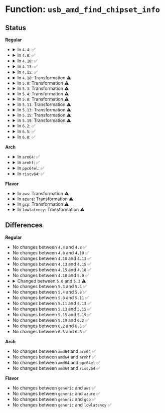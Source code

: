 # Function: <code>usb_amd_find_chipset_info</code>

## Status
<b>Regular</b>
<ul>
<li>
<details>
<summary>In <code>4.4</code>: ✅</summary>

```c
int usb_amd_find_chipset_info();
```

**Collision:** Unique Global

**Inline:** No

**Transformation:** False

**Instances:**

```
In drivers/usb/host/pci-quirks.c (ffffffff8162fbf0)
Location: drivers/usb/host/pci-quirks.c:170
Inline: False
Direct callers:
  - drivers/usb/host/pci-quirks.c:usb_amd_hang_symptom_quirk
  - drivers/usb/host/pci-quirks.c:usb_amd_prefetch_quirk
  - drivers/usb/host/ehci-pci.c:ehci_pci_setup
  - drivers/usb/host/ehci-pci.c:ehci_pci_setup
  - drivers/usb/host/ohci-pci.c:ohci_quirk_amd700
  - drivers/usb/host/xhci-pci.c:xhci_pci_quirks
```
**Symbols:**

```
ffffffff8162fbf0-ffffffff8162fee1: usb_amd_find_chipset_info (STB_GLOBAL)
```
</details>
</li>
<li>
<details>
<summary>In <code>4.8</code>: ✅</summary>

```c
int usb_amd_find_chipset_info();
```

**Collision:** Unique Global

**Inline:** No

**Transformation:** False

**Instances:**

```
In drivers/usb/host/pci-quirks.c (ffffffff81690860)
Location: drivers/usb/host/pci-quirks.c:170
Inline: False
Direct callers:
  - drivers/usb/host/pci-quirks.c:usb_amd_prefetch_quirk
  - drivers/usb/host/pci-quirks.c:usb_amd_hang_symptom_quirk
  - drivers/usb/host/ehci-pci.c:ehci_pci_setup
  - drivers/usb/host/ehci-pci.c:ehci_pci_setup
  - drivers/usb/host/ohci-pci.c:ohci_quirk_amd700
  - drivers/usb/host/xhci-pci.c:xhci_pci_quirks
```
**Symbols:**

```
ffffffff81690860-ffffffff81690b4f: usb_amd_find_chipset_info (STB_GLOBAL)
```
</details>
</li>
<li>
<details>
<summary>In <code>4.10</code>: ✅</summary>

```c
int usb_amd_find_chipset_info();
```

**Collision:** Unique Global

**Inline:** No

**Transformation:** False

**Instances:**

```
In drivers/usb/host/pci-quirks.c (ffffffff816be910)
Location: drivers/usb/host/pci-quirks.c:169
Inline: False
Direct callers:
  - drivers/usb/host/pci-quirks.c:usb_amd_prefetch_quirk
  - drivers/usb/host/pci-quirks.c:usb_amd_hang_symptom_quirk
  - drivers/usb/host/ehci-pci.c:ehci_pci_setup
  - drivers/usb/host/ehci-pci.c:ehci_pci_setup
  - drivers/usb/host/ohci-pci.c:ohci_quirk_amd700
  - drivers/usb/host/xhci-pci.c:xhci_pci_quirks
```
**Symbols:**

```
ffffffff816be910-ffffffff816bebff: usb_amd_find_chipset_info (STB_GLOBAL)
```
</details>
</li>
<li>
<details>
<summary>In <code>4.13</code>: ✅</summary>

```c
int usb_amd_find_chipset_info();
```

**Collision:** Unique Global

**Inline:** No

**Transformation:** False

**Instances:**

```
In drivers/usb/host/pci-quirks.c (ffffffff816d31f0)
Location: drivers/usb/host/pci-quirks.c:186
Inline: False
Direct callers:
  - drivers/usb/host/pci-quirks.c:usb_amd_prefetch_quirk
  - drivers/usb/host/pci-quirks.c:usb_amd_hang_symptom_quirk
  - drivers/usb/host/ehci-pci.c:ehci_pci_setup
  - drivers/usb/host/ehci-pci.c:ehci_pci_setup
  - drivers/usb/host/ohci-pci.c:ohci_quirk_amd700
  - drivers/usb/host/xhci-pci.c:xhci_pci_quirks
```
**Symbols:**

```
ffffffff816d31f0-ffffffff816d350c: usb_amd_find_chipset_info (STB_GLOBAL)
```
</details>
</li>
<li>
<details>
<summary>In <code>4.15</code>: ✅</summary>

```c
int usb_amd_find_chipset_info();
```

**Collision:** Unique Global

**Inline:** No

**Transformation:** False

**Instances:**

```
In drivers/usb/host/pci-quirks.c (ffffffff8173f8b0)
Location: drivers/usb/host/pci-quirks.c:187
Inline: False
Direct callers:
  - drivers/usb/host/pci-quirks.c:usb_amd_prefetch_quirk
  - drivers/usb/host/pci-quirks.c:usb_amd_hang_symptom_quirk
  - drivers/usb/host/ehci-pci.c:ehci_pci_setup
  - drivers/usb/host/ehci-pci.c:ehci_pci_setup
  - drivers/usb/host/ohci-pci.c:ohci_quirk_amd700
  - drivers/usb/host/xhci-pci.c:xhci_pci_quirks
```
**Symbols:**

```
ffffffff8173f8b0-ffffffff8173fbcc: usb_amd_find_chipset_info (STB_GLOBAL)
```
</details>
</li>
<li>
<details>
<summary>In <code>4.18</code>: Transformation ⚠️</summary>

```c
int usb_amd_find_chipset_info();
```

**Collision:** Unique Global

**Inline:** No

**Transformation:** True

**Instances:**

```
In drivers/usb/host/pci-quirks.c (0)
Location: drivers/usb/host/pci-quirks.c:204
Inline: False
Direct callers:
  - drivers/usb/host/pci-quirks.c:usb_amd_prefetch_quirk
  - drivers/usb/host/pci-quirks.c:usb_amd_hang_symptom_quirk
  - drivers/usb/host/ehci-pci.c:ehci_pci_setup
  - drivers/usb/host/ehci-pci.c:ehci_pci_setup
  - drivers/usb/host/ohci-pci.c:ohci_quirk_amd700
  - drivers/usb/host/xhci-pci.c:xhci_pci_quirks
```
**Symbols:**

```
ffffffff81781824-ffffffff8178185a: usb_amd_find_chipset_info.cold.7 (STB_LOCAL)
ffffffff81780280-ffffffff81780580: usb_amd_find_chipset_info (STB_GLOBAL)
```
</details>
</li>
<li>
<details>
<summary>In <code>5.0</code>: Transformation ⚠️</summary>

```c
int usb_amd_find_chipset_info();
```

**Collision:** Unique Global

**Inline:** No

**Transformation:** True

**Instances:**

```
In drivers/usb/host/pci-quirks.c (0)
Location: drivers/usb/host/pci-quirks.c:204
Inline: False
Direct callers:
  - drivers/usb/host/pci-quirks.c:usb_amd_prefetch_quirk
  - drivers/usb/host/pci-quirks.c:usb_amd_hang_symptom_quirk
  - drivers/usb/host/ehci-pci.c:ehci_pci_setup
  - drivers/usb/host/ehci-pci.c:ehci_pci_setup
  - drivers/usb/host/ohci-pci.c:ohci_quirk_amd700
  - drivers/usb/host/xhci-pci.c:xhci_pci_quirks
```
**Symbols:**

```
ffffffff817a8026-ffffffff817a805c: usb_amd_find_chipset_info.cold.7 (STB_LOCAL)
ffffffff817a6a80-ffffffff817a6d96: usb_amd_find_chipset_info (STB_GLOBAL)
```
</details>
</li>
<li>
<details>
<summary>In <code>5.3</code>: Transformation ⚠️</summary>

```c
void usb_amd_find_chipset_info();
```

**Collision:** Unique Static

**Inline:** No

**Transformation:** True

**Instances:**

```
In drivers/usb/host/pci-quirks.c (0)
Location: drivers/usb/host/pci-quirks.c:204
Inline: False
Direct callers:
  - drivers/usb/host/pci-quirks.c:usb_amd_quirk_pll_check
  - drivers/usb/host/pci-quirks.c:usb_amd_prefetch_quirk
  - drivers/usb/host/pci-quirks.c:usb_amd_hang_symptom_quirk
```
**Symbols:**

```
ffffffff817e5ca0-ffffffff817e5f83: usb_amd_find_chipset_info (STB_LOCAL)
ffffffff817e71a2-ffffffff817e71cc: usb_amd_find_chipset_info.cold (STB_LOCAL)
```
</details>
</li>
<li>
<details>
<summary>In <code>5.4</code>: Transformation ⚠️</summary>

```c
void usb_amd_find_chipset_info();
```

**Collision:** Unique Static

**Inline:** No

**Transformation:** True

**Instances:**

```
In drivers/usb/host/pci-quirks.c (0)
Location: drivers/usb/host/pci-quirks.c:204
Inline: False
Direct callers:
  - drivers/usb/host/pci-quirks.c:usb_amd_quirk_pll_check
  - drivers/usb/host/pci-quirks.c:usb_amd_prefetch_quirk
  - drivers/usb/host/pci-quirks.c:usb_amd_hang_symptom_quirk
```
**Symbols:**

```
ffffffff81816b60-ffffffff81816e43: usb_amd_find_chipset_info (STB_LOCAL)
ffffffff81818062-ffffffff8181808c: usb_amd_find_chipset_info.cold (STB_LOCAL)
```
</details>
</li>
<li>
<details>
<summary>In <code>5.8</code>: Transformation ⚠️</summary>

```c
void usb_amd_find_chipset_info();
```

**Collision:** Unique Static

**Inline:** No

**Transformation:** True

**Instances:**

```
In drivers/usb/host/pci-quirks.c (0)
Location: drivers/usb/host/pci-quirks.c:207
Inline: False
Direct callers:
  - drivers/usb/host/pci-quirks.c:usb_amd_quirk_pll_check
  - drivers/usb/host/pci-quirks.c:usb_amd_prefetch_quirk
  - drivers/usb/host/pci-quirks.c:usb_amd_hang_symptom_quirk
```
**Symbols:**

```
ffffffff818e7cf0-ffffffff818e7ec8: usb_amd_find_chipset_info (STB_LOCAL)
ffffffff818e91e4-ffffffff818e920e: usb_amd_find_chipset_info.cold (STB_LOCAL)
```
</details>
</li>
<li>
<details>
<summary>In <code>5.11</code>: Transformation ⚠️</summary>

```c
void usb_amd_find_chipset_info();
```

**Collision:** Unique Static

**Inline:** No

**Transformation:** True

**Instances:**

```
In drivers/usb/host/pci-quirks.c (0)
Location: drivers/usb/host/pci-quirks.c:207
Inline: False
Direct callers:
  - drivers/usb/host/pci-quirks.c:usb_amd_quirk_pll_check
  - drivers/usb/host/pci-quirks.c:usb_amd_prefetch_quirk
  - drivers/usb/host/pci-quirks.c:usb_amd_hang_symptom_quirk
```
**Symbols:**

```
ffffffff818f0cd0-ffffffff818f0ea8: usb_amd_find_chipset_info (STB_LOCAL)
ffffffff81c1ff6a-ffffffff81c1ff94: usb_amd_find_chipset_info.cold (STB_LOCAL)
```
</details>
</li>
<li>
<details>
<summary>In <code>5.13</code>: Transformation ⚠️</summary>

```c
void usb_amd_find_chipset_info();
```

**Collision:** Unique Static

**Inline:** No

**Transformation:** True

**Instances:**

```
In drivers/usb/host/pci-quirks.c (0)
Location: drivers/usb/host/pci-quirks.c:207
Inline: False
Direct callers:
  - drivers/usb/host/pci-quirks.c:usb_amd_quirk_pll_check
  - drivers/usb/host/pci-quirks.c:usb_amd_prefetch_quirk
  - drivers/usb/host/pci-quirks.c:usb_amd_hang_symptom_quirk
```
**Symbols:**

```
ffffffff818d43c0-ffffffff818d46a3: usb_amd_find_chipset_info (STB_LOCAL)
ffffffff81c11f53-ffffffff81c11f7d: usb_amd_find_chipset_info.cold (STB_LOCAL)
```
</details>
</li>
<li>
<details>
<summary>In <code>5.15</code>: Transformation ⚠️</summary>

```c
void usb_amd_find_chipset_info();
```

**Collision:** Unique Static

**Inline:** No

**Transformation:** True

**Instances:**

```
In drivers/usb/host/pci-quirks.c (0)
Location: drivers/usb/host/pci-quirks.c:207
Inline: False
Direct callers:
  - drivers/usb/host/pci-quirks.c:usb_amd_quirk_pll_check
  - drivers/usb/host/pci-quirks.c:usb_amd_prefetch_quirk
  - drivers/usb/host/pci-quirks.c:usb_amd_hang_symptom_quirk
```
**Symbols:**

```
ffffffff8196f920-ffffffff8196fc0a: usb_amd_find_chipset_info (STB_LOCAL)
ffffffff81d1e7a3-ffffffff81d1e7cd: usb_amd_find_chipset_info.cold (STB_LOCAL)
```
</details>
</li>
<li>
<details>
<summary>In <code>5.19</code>: Transformation ⚠️</summary>

```c
void usb_amd_find_chipset_info();
```

**Collision:** Unique Static

**Inline:** No

**Transformation:** True

**Instances:**

```
In drivers/usb/host/pci-quirks.c (0)
Location: drivers/usb/host/pci-quirks.c:207
Inline: False
Direct callers:
  - drivers/usb/host/pci-quirks.c:usb_amd_quirk_pll_check
  - drivers/usb/host/pci-quirks.c:usb_amd_prefetch_quirk
  - drivers/usb/host/pci-quirks.c:usb_amd_hang_symptom_quirk
```
**Symbols:**

```
ffffffff81ac9cf0-ffffffff81aca007: usb_amd_find_chipset_info (STB_LOCAL)
ffffffff81eea22c-ffffffff81eea256: usb_amd_find_chipset_info.cold (STB_LOCAL)
```
</details>
</li>
<li>
<details>
<summary>In <code>6.2</code>: ✅</summary>

```c
void usb_amd_find_chipset_info();
```

**Collision:** Unique Static

**Inline:** No

**Transformation:** False

**Instances:**

```
In drivers/usb/host/pci-quirks.c (ffffffff81c541b0)
Location: drivers/usb/host/pci-quirks.c:207
Inline: False
Direct callers:
  - drivers/usb/host/pci-quirks.c:usb_amd_quirk_pll_check
  - drivers/usb/host/pci-quirks.c:usb_amd_prefetch_quirk
  - drivers/usb/host/pci-quirks.c:usb_amd_hang_symptom_quirk
```
**Symbols:**

```
ffffffff81c541b0-ffffffff81c544f6: usb_amd_find_chipset_info (STB_LOCAL)
```
</details>
</li>
<li>
<details>
<summary>In <code>6.5</code>: ✅</summary>

```c
void usb_amd_find_chipset_info();
```

**Collision:** Unique Static

**Inline:** No

**Transformation:** False

**Instances:**

```
In drivers/usb/host/pci-quirks.c (ffffffff81cbb780)
Location: drivers/usb/host/pci-quirks.c:207
Inline: False
Direct callers:
  - drivers/usb/host/pci-quirks.c:usb_amd_quirk_pll_check
  - drivers/usb/host/pci-quirks.c:usb_amd_prefetch_quirk
  - drivers/usb/host/pci-quirks.c:usb_amd_hang_symptom_quirk
```
**Symbols:**

```
ffffffff81cbb780-ffffffff81cbba57: usb_amd_find_chipset_info (STB_LOCAL)
```
</details>
</li>
<li>
<details>
<summary>In <code>6.8</code>: ✅</summary>

```c
void usb_amd_find_chipset_info();
```

**Collision:** Unique Static

**Inline:** No

**Transformation:** False

**Instances:**

```
In drivers/usb/host/pci-quirks.c (ffffffff81d704f0)
Location: drivers/usb/host/pci-quirks.c:209
Inline: False
Direct callers:
  - drivers/usb/host/pci-quirks.c:usb_amd_quirk_pll_check
  - drivers/usb/host/pci-quirks.c:usb_amd_prefetch_quirk
  - drivers/usb/host/pci-quirks.c:usb_amd_hang_symptom_quirk
```
**Symbols:**

```
ffffffff81d704f0-ffffffff81d707c7: usb_amd_find_chipset_info (STB_LOCAL)
```
</details>
</li>
</ul>
<b>Arch</b>
<ul>
<li>
<details>
<summary>In <code>arm64</code>: ✅</summary>

```c
void usb_amd_find_chipset_info();
```

**Collision:** Unique Static

**Inline:** No

**Transformation:** False

**Instances:**

```
In drivers/usb/host/pci-quirks.c (ffff800010a50400)
Location: drivers/usb/host/pci-quirks.c:204
Inline: False
Direct callers:
  - drivers/usb/host/pci-quirks.c:usb_amd_quirk_pll_check
  - drivers/usb/host/pci-quirks.c:usb_amd_prefetch_quirk
  - drivers/usb/host/pci-quirks.c:usb_amd_hang_symptom_quirk
```
**Symbols:**

```
ffff800010a50400-ffff800010a507e8: usb_amd_find_chipset_info (STB_LOCAL)
```
</details>
</li>
<li>
<details>
<summary>In <code>armhf</code>: ✅</summary>

```c
void usb_amd_find_chipset_info();
```

**Collision:** Unique Static

**Inline:** No

**Transformation:** False

**Instances:**

```
In drivers/usb/host/pci-quirks.c (c0b21e44)
Location: drivers/usb/host/pci-quirks.c:204
Inline: False
Direct callers:
  - drivers/usb/host/pci-quirks.c:usb_amd_quirk_pll_check
  - drivers/usb/host/pci-quirks.c:usb_amd_prefetch_quirk
  - drivers/usb/host/pci-quirks.c:usb_amd_hang_symptom_quirk
```
**Symbols:**

```
c0b21e44-c0b22160: usb_amd_find_chipset_info (STB_LOCAL)
```
</details>
</li>
<li>
<details>
<summary>In <code>ppc64el</code>: ✅</summary>

```c
void usb_amd_find_chipset_info();
```

**Collision:** Unique Static

**Inline:** No

**Transformation:** False

**Instances:**

```
In drivers/usb/host/pci-quirks.c (c000000000b17c30)
Location: drivers/usb/host/pci-quirks.c:204
Inline: False
Direct callers:
  - drivers/usb/host/pci-quirks.c:usb_amd_quirk_pll_check
  - drivers/usb/host/pci-quirks.c:usb_amd_prefetch_quirk
  - drivers/usb/host/pci-quirks.c:usb_amd_hang_symptom_quirk
```
**Symbols:**

```
c000000000b17c30-c000000000b1800c: usb_amd_find_chipset_info (STB_LOCAL)
```
</details>
</li>
<li>
<details>
<summary>In <code>riscv64</code>: ✅</summary>

```c
void usb_amd_find_chipset_info();
```

**Collision:** Unique Static

**Inline:** No

**Transformation:** False

**Instances:**

```
In drivers/usb/host/pci-quirks.c (ffffffe00066c4bc)
Location: drivers/usb/host/pci-quirks.c:204
Inline: False
Direct callers:
  - drivers/usb/host/pci-quirks.c:usb_amd_quirk_pll_check
  - drivers/usb/host/pci-quirks.c:usb_amd_prefetch_quirk
  - drivers/usb/host/pci-quirks.c:usb_amd_hang_symptom_quirk
```
**Symbols:**

```
ffffffe00066c4bc-ffffffe00066c798: usb_amd_find_chipset_info (STB_LOCAL)
```
</details>
</li>
</ul>
<b>Flavor</b>
<ul>
<li>
<details>
<summary>In <code>aws</code>: Transformation ⚠️</summary>

```c
void usb_amd_find_chipset_info();
```

**Collision:** Unique Static

**Inline:** No

**Transformation:** True

**Instances:**

```
In drivers/usb/host/pci-quirks.c (0)
Location: drivers/usb/host/pci-quirks.c:204
Inline: False
Direct callers:
  - drivers/usb/host/pci-quirks.c:usb_amd_quirk_pll_check
  - drivers/usb/host/pci-quirks.c:usb_amd_prefetch_quirk
  - drivers/usb/host/pci-quirks.c:usb_amd_hang_symptom_quirk
```
**Symbols:**

```
ffffffff817cef40-ffffffff817cf223: usb_amd_find_chipset_info (STB_LOCAL)
ffffffff817d0442-ffffffff817d046c: usb_amd_find_chipset_info.cold (STB_LOCAL)
```
</details>
</li>
<li>
<details>
<summary>In <code>azure</code>: Transformation ⚠️</summary>

```c
void usb_amd_find_chipset_info();
```

**Collision:** Unique Static

**Inline:** No

**Transformation:** True

**Instances:**

```
In drivers/usb/host/pci-quirks.c (0)
Location: drivers/usb/host/pci-quirks.c:204
Inline: False
Direct callers:
  - drivers/usb/host/pci-quirks.c:usb_amd_quirk_pll_check
  - drivers/usb/host/pci-quirks.c:usb_amd_prefetch_quirk
  - drivers/usb/host/pci-quirks.c:usb_amd_hang_symptom_quirk
```
**Symbols:**

```
ffffffff817ace70-ffffffff817ad153: usb_amd_find_chipset_info (STB_LOCAL)
ffffffff817ae372-ffffffff817ae39c: usb_amd_find_chipset_info.cold (STB_LOCAL)
```
</details>
</li>
<li>
<details>
<summary>In <code>gcp</code>: Transformation ⚠️</summary>

```c
void usb_amd_find_chipset_info();
```

**Collision:** Unique Static

**Inline:** No

**Transformation:** True

**Instances:**

```
In drivers/usb/host/pci-quirks.c (0)
Location: drivers/usb/host/pci-quirks.c:204
Inline: False
Direct callers:
  - drivers/usb/host/pci-quirks.c:usb_amd_quirk_pll_check
  - drivers/usb/host/pci-quirks.c:usb_amd_prefetch_quirk
  - drivers/usb/host/pci-quirks.c:usb_amd_hang_symptom_quirk
```
**Symbols:**

```
ffffffff8180b9e0-ffffffff8180bcc3: usb_amd_find_chipset_info (STB_LOCAL)
ffffffff8180cee2-ffffffff8180cf0c: usb_amd_find_chipset_info.cold (STB_LOCAL)
```
</details>
</li>
<li>
<details>
<summary>In <code>lowlatency</code>: Transformation ⚠️</summary>

```c
void usb_amd_find_chipset_info();
```

**Collision:** Unique Static

**Inline:** No

**Transformation:** True

**Instances:**

```
In drivers/usb/host/pci-quirks.c (0)
Location: drivers/usb/host/pci-quirks.c:204
Inline: False
Direct callers:
  - drivers/usb/host/pci-quirks.c:usb_amd_quirk_pll_check
  - drivers/usb/host/pci-quirks.c:usb_amd_prefetch_quirk
  - drivers/usb/host/pci-quirks.c:usb_amd_hang_symptom_quirk
```
**Symbols:**

```
ffffffff81825af0-ffffffff81825dd3: usb_amd_find_chipset_info (STB_LOCAL)
ffffffff81826ff2-ffffffff8182701c: usb_amd_find_chipset_info.cold (STB_LOCAL)
```
</details>
</li>
</ul>

## Differences
<b>Regular</b>
<ul>
<li>
No changes between <code>4.4</code> and <code>4.8</code> ✅
</li>
<li>
No changes between <code>4.8</code> and <code>4.10</code> ✅
</li>
<li>
No changes between <code>4.10</code> and <code>4.13</code> ✅
</li>
<li>
No changes between <code>4.13</code> and <code>4.15</code> ✅
</li>
<li>
No changes between <code>4.15</code> and <code>4.18</code> ✅
</li>
<li>
No changes between <code>4.18</code> and <code>5.0</code> ✅
</li>
<li>
<details>
<summary>Changed between <code>5.0</code> and <code>5.3</code> ⚠️</summary>
<ul>
<li>
<b>Return type changed. </b>
<code>int</code> ➡️ <code>void</code>
</li>
</ul>
</details>
</li>
<li>
No changes between <code>5.3</code> and <code>5.4</code> ✅
</li>
<li>
No changes between <code>5.4</code> and <code>5.8</code> ✅
</li>
<li>
No changes between <code>5.8</code> and <code>5.11</code> ✅
</li>
<li>
No changes between <code>5.11</code> and <code>5.13</code> ✅
</li>
<li>
No changes between <code>5.13</code> and <code>5.15</code> ✅
</li>
<li>
No changes between <code>5.15</code> and <code>5.19</code> ✅
</li>
<li>
No changes between <code>5.19</code> and <code>6.2</code> ✅
</li>
<li>
No changes between <code>6.2</code> and <code>6.5</code> ✅
</li>
<li>
No changes between <code>6.5</code> and <code>6.8</code> ✅
</li>
</ul>
<b>Arch</b>
<ul>
<li>
No changes between <code>amd64</code> and <code>arm64</code> ✅
</li>
<li>
No changes between <code>amd64</code> and <code>armhf</code> ✅
</li>
<li>
No changes between <code>amd64</code> and <code>ppc64el</code> ✅
</li>
<li>
No changes between <code>amd64</code> and <code>riscv64</code> ✅
</li>
</ul>
<b>Flavor</b>
<ul>
<li>
No changes between <code>generic</code> and <code>aws</code> ✅
</li>
<li>
No changes between <code>generic</code> and <code>azure</code> ✅
</li>
<li>
No changes between <code>generic</code> and <code>gcp</code> ✅
</li>
<li>
No changes between <code>generic</code> and <code>lowlatency</code> ✅
</li>
</ul>
